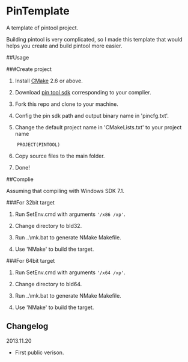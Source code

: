PinTemplate
===========

A template of pintool project.

Building pintool is very complicated, so I made this template that would helps you create and build pintool more easier.

##Usage

###Create project

1. Install [CMake](http://www.cmake.org) 2.6 or above.

2. Download [pin tool sdk](http://software.intel.com/en-us/articles/pintool) corresponding to your complier.

3. Fork this repo and clone to your machine.

4. Config the pin sdk path and output binary name in 'pincfg.txt'.

5. Change the default project name in 'CMakeLists.txt' to your project name
```
    PROJECT(PINTOOL)
```
6. Copy source files to the main folder.

7. Done!

##Complie 

Assuming that compiling with Windows SDK 7.1.

###For 32bit target

1. Run SetEnv.cmd with arguments `'/x86 /xp'`.

2. Change directory to bld32.

3. Run ..\mk.bat to generate NMake Makefile.

4. Use 'NMake' to build the target.

###For 64bit target

1. Run SetEnv.cmd with arguments `'/x64 /xp'`.

2. Change directory to bld64.

3. Run ..\mk.bat to generate NMake Makefile.

4. Use 'NMake' to build the target.

## Changelog

2013.11.20

- First public verison.
